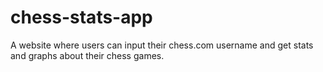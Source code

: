 # chess-stats-app
A website where users can input their chess.com username and get stats and graphs about their chess games.
